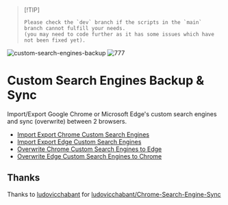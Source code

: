 >   [!TIP]
>
>     Please check the `dev` branch if the scripts in the `main` branch cannot fulfill your needs.
>     (you may need to code further as it has some issues which have not been fixed yet).
![custom-search-engines-backup](https://socialify.git.ci/erbanku/custom-search-engines-backup/image?description=1&forks=1&language=1&name=1&owner=1&pattern=Floating%20Cogs&pulls=1&stargazers=1&theme=Dark)
![777](https://user-images.githubusercontent.com/79493862/138395266-146e3658-3b0c-4528-b394-87a742518267.png)
# Custom Search Engines Backup & Sync

Import/Export Google Chrome or Microsoft Edge's custom search engines and sync (overwrite) between 2 browsers.

- [Import Export Chrome Custom Search Engines](https://github.com/erbanku/custom-search-engines-backup/tree/main/Import%20Export%20Chrome%20Custom%20Search%20Engines)
- [Import Export Edge Custom Search Engines](https://github.com/erbanku/custom-search-engines-backup/tree/main/Import%20Export%20Edge%20Custom%20Search%20Engines)
- [Overwrite Chrome Custom Search Engines to Edge](https://github.com/erbanku/custom-search-engines-backup/tree/main/Overwrite%20Chrome%20Custom%20Search%20Engines%20to%20Edge)
- [Overwrite Edge Custom Search Engines to Chrome](https://github.com/erbanku/custom-search-engines-backup/tree/main/Overwrite%20Edge%20Custom%20Search%20Engines%20to%20Chrome)

## Thanks

Thanks to [ludovicchabant](https://github.com/ludovicchabant) for [ludovicchabant/Chrome-Search-Engine-Sync](https://github.com/ludovicchabant/Chrome-Search-Engine-Sync)

